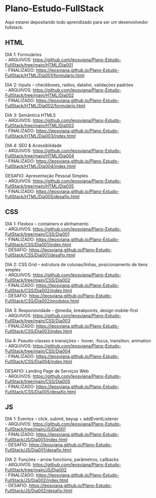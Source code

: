 # Plano-Estudo-FullStack
Aqui estarei depositando todo aprendizado para ser um desenvolvedor fullstack.

## HTML
  DIA 1: Formulários  
    - ARQUIVOS: https://github.com/leosviana/Plano-Estudo-FullStack/tree/main/HTML/Dia001  
    - FINALIZADO: https://leosviana.github.io/Plano-Estudo-FullStack/HTML/Dia001/formulario.html

  DIA 2: Inputs – checkboxes, radios, datalist, validações padrões  
    - ARQUIVOS: https://github.com/leosviana/Plano-Estudo-FullStack/tree/main/HTML/Dia002  
    - FINALIZADO: https://leosviana.github.io/Plano-Estudo-FullStack/HTML/Dia002/formulario.html

  DIA 3: Semântica HTML5  
    - ARQUIVOS: https://github.com/leosviana/Plano-Estudo-FullStack/tree/main/HTML/Dia003  
    - FINALIZADO: https://leosviana.github.io/Plano-Estudo-FullStack/HTML/Dia003/index.html  

  DIA 4: SEO & Acessibilidade  
    - ARQUIVOS: https://github.com/leosviana/Plano-Estudo-FullStack/tree/main/HTML/Dia004  
    - FINALIZADO: https://leosviana.github.io/Plano-Estudo-FullStack/HTML/Dia004/index.html

  DESAFIO: Apresentação Pessoal Simples  
    - ARQUIVOS: https://github.com/leosviana/Plano-Estudo-FullStack/tree/main/HTML/Dia005  
    - FINALIZADO: https://leosviana.github.io/Plano-Estudo-FullStack/HTML/Dia005/desafio.html

## CSS
  DIA 1: Flexbox – containers e alinhamento  
    - ARQUIVOS: https://github.com/leosviana/Plano-Estudo-FullStack/tree/main/CSS/Dia001  
    - FINALIZADO: https://leosviana.github.io/Plano-Estudo-FullStack/CSS/Dia001/index.html  
    - DESAFIO: https://leosviana.github.io/Plano-Estudo-FullStack/CSS/Dia001/desafio.html

  DIA 2: CSS Grid – estrutura de colunas/linhas, posicionamento de itens simples  
    - ARQUIVOS: https://github.com/leosviana/Plano-Estudo-FullStack/tree/main/CSS/Dia002  
    - FINALIZADO: https://leosviana.github.io/Plano-Estudo-FullStack/CSS/Dia002/index.html  
    - DESAFIO: https://leosviana.github.io/Plano-Estudo-FullStack/CSS/Dia002/produtos.html

  DIA 3: Responsividade – @media, breakpoints, design mobile-first  
    - ARQUIVOS: https://github.com/leosviana/Plano-Estudo-FullStack/tree/main/CSS/Dia003  
    - FINALIZADO: https://leosviana.github.io/Plano-Estudo-FullStack/CSS/Dia003/index.html
  
  Dia 4: Pseudo-classes e transições – :hover, :focus, transition, animation  
    - ARQUIVOS: https://github.com/leosviana/Plano-Estudo-FullStack/tree/main/CSS/Dia004  
    - FINALIZADO: https://leosviana.github.io/Plano-Estudo-FullStack/CSS/Dia004/index.html

  DESAFIO: Landing Page de Serviços Web  
    - ARQUIVOS: https://github.com/leosviana/Plano-Estudo-FullStack/tree/main/CSS/Dia005  
    - FINALIZADO: https://leosviana.github.io/Plano-Estudo-FullStack/CSS/Dia005/desafio.html  

## JS
  DIA 1: Eventos – click, submit, keyup + addEventListener  
    - ARQUIVOS: https://github.com/leosviana/Plano-Estudo-FullStack/tree/main/JS/Dia001  
    - FINALIZADO: https://leosviana.github.io/Plano-Estudo-FullStack/JS/Dia001/index.html  
    - DESAFIO: https://leosviana.github.io/Plano-Estudo-FullStack/JS/Dia001/desafio.html  

  DIA 2: Funções – arrow functions, parâmetros, callbacks  
    - ARQUIVOS: https://github.com/leosviana/Plano-Estudo-FullStack/tree/main/JS/Dia002  
    - FINALIZADO: https://leosviana.github.io/Plano-Estudo-FullStack/JS/Dia002/index.html  
    - DESAFIO: https://leosviana.github.io/Plano-Estudo-FullStack/JS/Dia002/desafio.html  